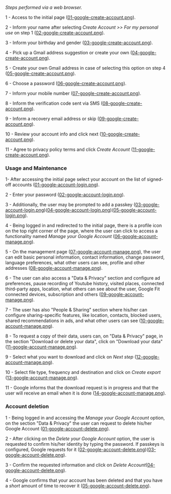 
*Steps performed via a web browser.*

1 - Access to the initial page ([01-google-create-account.png](./create/01-google-create-account.png)).

2 - Inform your name after selecting *Create Account >> For my personal use* on step 1 ([02-google-create-account.png](./create/02-google-create-account.png)).

3 - Inform your birthday and gender ([03-google-create-account.png](./create/03-google-create-account.png)).

4 - Pick up a Gmail address suggestion or create your own  ([04-google-create-account.png](./create/04-google-create-account.png)).

5 - Create your own Gmail address in case of selecting this option on step 4  ([05-google-create-account.png](./create/05-google-create-account.png)).

6 - Choose a password ([06-google-create-account.png](./create/06-google-create-account.png)).

7 - Inform your mobile number ([07-google-create-account.png](./create/07-google-create-account.png)).

8 - Inform the verification code sent via SMS ([08-google-create-account.png](./create/08-google-create-account.png)).

9 - Inform a recovery email address or skip ([09-google-create-account.png](./create/09-google-create-account.png)).

10 - Review your account info and click next ([10-google-create-account.png](./create/10-google-create-account.png)).

11 - Agree to privacy policy terms and click *Create Account* ([11-google-create-account.png](./create/11-google-create-account.png)).


### Usage and Maintenance

 1- After accessing the initial page select your account on the list of signed-off accounts ([01-google-account-login.png](./usage/01-google-account-login.png)).

 2 - Enter your password ([02-google-account-login.png](./usage/02-google-account-login.png)).

3 - Additionally, the user may be prompted to add a passkey ([03-google-account-login.png](./usage/03-google-account-login.png))([04-google-account-login.png](./usage/04-google-account-login.png))([05-google-account-login.png](./usage/05-google-account-login.png)).

4 - Being logged in and redirected to the initial page, there is a profile icon on the top right corner of the page, where the user can click to access a functionality named _Manage your Google Account_ ([06-google-account-manage.png](./usage/06-google-account-manage.png)).

5 - On the management page ([07-google-account-manage.png](./usage/07-google-account-manage.png)), the user can edit basic personal information, contact information, change password, language preferences, what other users can see, profile and other addresses ([08-google-account-manage.png](./usage/08-google-account-manage.png)).

6 - The user can also access a "Data & Privacy" section and configure ad preferences, pause recording of Youtube history, visited places, connected third-party apps, location, what others can see about the user, Google Fit connected devices, subscription and others ([09-google-account-manage.png](./usage/09-google-account-manage.png)).

7 - The user has also "People & Sharing" section where his/her can configure sharing-specific features, like location, contacts, blocked users, shared recommendations in ads, and what other users can see ([10-google-account-manage.png](./usage/10-google-account-manage.png)).

8 - To request a copy of their data, users can, on "Data & Privacy" page, in the section "Download or delete your data", click on "Download your data" ([11-google-account-manage.png](./usage/11-google-account-manage.png)).

9 - Select what you want to download and click on *Next step* ([12-google-account-manage.png](./usage/12-google-account-manage.png)).

10 - Select file type, frequency and destination and click on *Create export* ([13-google-account-manage.png](./usage/13-google-account-manage.png)).

11 - Google informs that the download request is in progress and that the user will receive an email when it is done ([14-google-account-manage.png](./usage/14-google-account-manage.png)).



### Account deletion

1 - Being logged in and accessing the _Manage your Google Account_ option, on the section "Data & Privacy" the user can request to delete his/her Google Account ([01-google-account-delete.png](./deletion/01-google-account-delete.png)).

2 - After clicking on the *Delete your Google Account* option, the user is requested to confirm his/her identity by typing the password. If passkeys is configured, Google requests for it ([02-google-account-delete.png](./deletion/02-google-account-delete.png))([03-google-account-delete.png](./deletion/03-google-account-delete.png)).

3 - Confirm the requested information and click on *Delete Account*([04-google-account-delete.png](./deletion/04-google-account-delete.png)).

4 - Google confirms that your account has been deleted and that you have a _short_ amount of time to recover it ([05-google-account-delete.png](./deletion/05-google-account-delete.png)).

